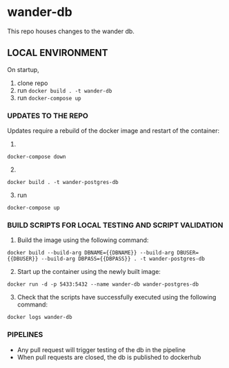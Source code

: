 # wander-db

This repo houses changes to the wander db.

## LOCAL ENVIRONMENT

On startup,

1. clone repo
2. run `docker build . -t wander-db`
3. run `docker-compose up`

### UPDATES TO THE REPO

Updates require a rebuild of the docker image and restart of the container:

1.

```
docker-compose down
```

2.

```
docker build . -t wander-postgres-db
```

3. run

```
docker-compose up
```

### BUILD SCRIPTS FOR LOCAL TESTING AND SCRIPT VALIDATION

1. Build the image using the following command:

```
docker build --build-arg DBNAME={{DBNAME}} --build-arg DBUSER={{DBUSER}} --build-arg DBPASS={{DBPASS}} . -t wander-postgres-db
```

2. Start up the container using the newly built image:

```
docker run -d -p 5433:5432 --name wander-db wander-postgres-db
```

3. Check that the scripts have successfully executed using the following command:

```
docker logs wander-db
```

### PIPELINES

- Any pull request will trigger testing of the db in the pipeline
- When pull requests are closed, the db is published to dockerhub
